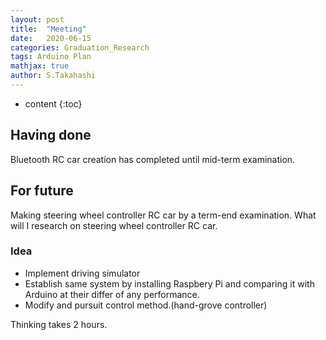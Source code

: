 ```yaml
---
layout: post
title:  "Meeting"
date:   2020-06-15
categories: Graduation_Research
tags: Arduino Plan
mathjax: true
author: S.Takahashi
---
```


* content
{:toc}

## Having done

Bluetooth RC car creation has completed until mid-term examination.

## For future

Making steering wheel controller RC car by a term-end examination.
What will I research on steering wheel controller RC car.

### Idea

- Implement driving simulator
- Establish same system by installing Raspbery Pi and comparing it with Arduino at their differ of any performance.
- Modify and pursuit control method.(hand-grove controller)

Thinking takes 2 hours.